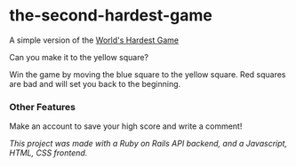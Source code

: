 # the-second-hardest-game
A simple version of the [World's Hardest Game](https://www.coolmathgames.com/0-worlds-hardest-game)

Can you make it to the yellow square?

Win the game by moving the blue square to the yellow square. Red squares are bad and will set you back to the beginning. 

  
### Other Features

Make an account to save your high score and write a comment!


*This project was made with a Ruby on Rails API backend, and a Javascript, HTML, CSS frontend.*

